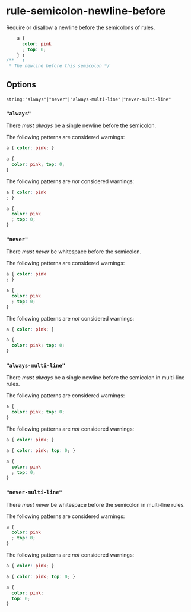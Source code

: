# rule-semicolon-newline-before

Require or disallow a newline before the semicolons of rules.

```css
    a { 
      color: pink 
      ; top: 0;
    } ↑
/**   ↑  
 * The newline before this semicolon */
```

## Options

`string`: `"always"|"never"|"always-multi-line"|"never-multi-line"`

### `"always"`

There *must always* be a single newline before the semicolon.

The following patterns are considered warnings:

```css
a { color: pink; }
```

```css
a { 
  color: pink; top: 0; 
}
```

The following patterns are *not* considered warnings:

```css
a { color: pink
; }
```

```css
a { 
  color: pink
  ; top: 0; 
}
```

### `"never"`

There *must never* be whitespace before the semicolon.

The following patterns are considered warnings:

```css
a { color: pink
; }
```

```css
a { 
  color: pink
  ; top: 0; 
}
```

The following patterns are *not* considered warnings:

```css
a { color: pink; }
```

```css
a { 
  color: pink; top: 0; 
}
```

### `"always-multi-line"`

There *must always* be a single newline before the semicolon in multi-line rules.

The following patterns are considered warnings:

```css
a { 
  color: pink; top: 0; 
}
```

The following patterns are *not* considered warnings:

```css
a { color: pink; }
```

```css
a { color: pink; top: 0; }
```

```css
a { 
  color: pink
  ; top: 0; 
}
```

### `"never-multi-line"`

There *must never* be whitespace before the semicolon in multi-line rules.

The following patterns are considered warnings:

```css
a { 
  color: pink
  ; top: 0; 
}
```

The following patterns are *not* considered warnings:

```css
a { color: pink; }
```

```css
a { color: pink; top: 0; }
```

```css
a { 
  color: pink; 
  top: 0; 
}
```

